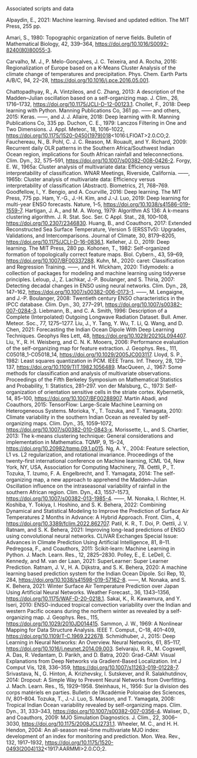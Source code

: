 Associated scripts and data

Alpaydin, E., 2021: Machine learning. Revised and updated edition. The MIT Press, 255 pp.

Amari, S., 1980: Topographic organization of nerve fields. Bulletin of Mathematical Biology, 42, 339–364, 
https://doi.org/10.1016/S0092-8240(80)80055-3.

Carvalho, M. J., P. Melo-Gonçalves, J. C. Teixeira, and A. Rocha, 2016: Regionalization of Europe based on a K-Means 
Cluster Analysis of the climate change of temperatures and precipitation. Phys. Chem. Earth Parts A/B/C, 94, 22–28, 
https://doi.org/10.1016/j.pce.2016.05.001.

Chattopadhyay, R., A. Vintzileos, and C. Zhang, 2013: A description of the Madden–Julian oscillation based on a 
self-organizing map. J. Clim., 26, 1716–1732, https://doi.org/10.1175/JCLI-D-12-00123.1.
Chollet, F., 2018: Deep learning with Python. Manning Publications Co, 361 pp.
—— and others, 2015: Keras.
——, and J. J. Allaire, 2018: Deep learning with R. Manning Publications Co, 335 pp.
Duchon, C. E., 1979: Lanczos Filtering in One and Two Dimensions. J. Appl. Meteor., 18, 1016–1022, 
https://doi.org/10.1175/1520-0450(1979)018<1016:LFIOAT>2.0.CO;2.
Fauchereau, N., B. Pohl, C. J. C. Reason, M. Rouault, and Y. Richard, 2009: Recurrent daily OLR patterns in the Southern 
Africa/Southwest Indian Ocean region, implications for South African rainfall and teleconnections. Clim. Dyn., 32, 
575–591, https://doi.org/10.1007/s00382-008-0426-2.
Forgy, E. W., 1965a: Cluster analysis of multivariate data: Efficiency versus interpretability of classification. WNAR 
Meetings, Riverside, California.
——, 1965b: Cluster analysis of multivariate data: Efficiency versus interpretability of classification (Abstract). 
Biometrics, 21, 768–769.
Goodfellow, I., Y. Bengio, and A. Courville, 2016: Deep learning. The MIT Press, 775 pp.
Ham, Y.-G., J.-H. Kim, and J.-J. Luo, 2019: Deep learning for multi-year ENSO forecasts. Nature, 1–5, 
https://doi.org/10.1038/s41586-019-1559-7.
Hartigan, J. A., and M. A. Wong, 1979: Algorithm AS 136: A k-means clustering algorithm. J. R. Stat. Soc. Ser. C Appl. 
Stat., 28, 100–108, https://doi.org/10.2307/2346830.
Huang, B., and Coauthors, 2017: Extended Reconstructed Sea Surface Temperature, Version 5 (ERSSTv5): Upgrades, 
Validations, and Intercomparisons. Journal of Climate, 30, 8179–8205, https://doi.org/10.1175/JCLI-D-16-0836.1.
Kelleher, J. D., 2019: Deep learning. The MIT Press, 280 pp.
Kohonen, T., 1982: Self-organized formation of topologically correct feature maps. Biol. Cybern., 43, 59–69, 
https://doi.org/10.1007/BF00337288.
Kuhn, M., 2020: caret: Classification and Regression Training.
——, and H. Wickham, 2020: Tidymodels: a collection of packages for modeling and machine learning using tidyverse 
principles.
Leloup, J., Z. Lachkar, J.-P. Boulanger, and S. Thiria, 2007: Detecting decadal changes in ENSO using neural networks. 
Clim. Dyn., 28, 147–162, https://doi.org/10.1007/s00382-006-0173-1.
——, M. Lengaigne, and J.-P. Boulanger, 2008: Twentieth century ENSO characteristics in the IPCC database. Clim. Dyn., 30, 
277–291, https://doi.org/10.1007/s00382-007-0284-3.
Liebmann, B., and C. A. Smith, 1996: Description of a Complete (Interpolated) Outgoing Longwave Radiation Dataset. Bull. 
Amer. Meteor. Soc., 77, 1275–1277.
Liu, J., Y. Tang, Y. Wu, T. Li, Q. Wang, and D. Chen, 2021: Forecasting the Indian Ocean Dipole With Deep Learning 
Techniques. Geophys Res Lett, 48, https://doi.org/10.1029/2021GL094407.
Liu, Y., R. H. Weisberg, and C. N. K. Mooers, 2006: Performance evaluation of the self-organizing map for feature 
extraction. J. Geophys. Res., 111, C05018_1-C05018_14, https://doi.org/10.1029/2005JC003117.
Lloyd, S. P., 1982: Least squares quantization in PCM. IEEE Trans. Inf. Theory, 28, 129–137, 
https://doi.org/10.1109/TIT.1982.1056489.
MacQueen, J., 1967: Some methods for classification and analysis of multivariate observations. Proceedings of the Fifth 
Berkeley Symposium on Mathematical Statistics and Probability, 1: Statistics, 281–297.
von der Malsburg, C., 1973: Self-organization of orientation sensitive cells in the striate cortex. Kybernetik, 14, 
85–100, https://doi.org/10.1007/BF00288907.
Martín Abadi, and Coauthors, 2015: TensorFlow: Large-Scale Machine Learning on Heterogeneous Systems.
Morioka, Y., T. Tozuka, and T. Yamagata, 2010: Climate variability in the southern Indian Ocean as revealed by 
self-organizing maps. Clim. Dyn., 35, 1059–1072, https://doi.org/10.1007/s00382-010-0843-x.
Morissette, L., and S. Chartier, 2013: The k-means clustering technique: General considerations and implementation in 
Mathematica. TQMP, 9, 15–24, https://doi.org/10.20982/tqmp.09.1.p015.
Ng, A. Y., 2004: Feature selection, L1 vs. L2 regularization, and rotational invariance. Proceedings of the twenty-first 
international conference on Machine learning, ICML ’04, New York, NY, USA, Association for Computing Machinery, 78.
Oettli, P., T. Tozuka, T. Izumo, F. A. Engelbrecht, and T. Yamagata, 2014: The self-organizing map, a new approach to 
apprehend the Madden–Julian Oscillation influence on the intraseasonal variability of rainfall in the southern African 
region. Clim. Dyn., 43, 1557–1573, https://doi.org/10.1007/s00382-013-1985-4.
——, M. Nonaka, I. Richter, H. Koshiba, Y. Tokiya, I. Hoshino, and S. K. Behera, 2022: Combining Dynamical and Statistical 
Modeling to Improve the Prediction of Surface Air Temperatures 2 Months in Advance: A Hybrid Approach. Front. Clim., 4, 
https://doi.org/10.3389/fclim.2022.862707.
Patil, K. R., T. Doi, P. Oettli, J. V. Ratnam, and S. K. Behera, 2021: Improving long-lead predictions of ENSO using 
convolutional neural networks. CLIVAR Exchanges Special Issue: Advances in Climate Prediction Using Artificial 
Intelligence, 81, 8–11.
Pedregosa, F., and Coauthors, 2011: Scikit-learn: Machine Learning in Python. J. Mach. Learn. Res., 12, 2825–2830.
Polley, E., E. LeDell, C. Kennedy, and M. van der Laan, 2021: SuperLearner: Super Learner Prediction.
Ratnam, J. V., H. A. Dijkstra, and S. K. Behera, 2020: A machine learning based prediction system for the Indian Ocean 
Dipole. Sci Rep, 10, 284, https://doi.org/10.1038/s41598-019-57162-8.
——, M. Nonaka, and S. K. Behera, 2021: Winter Surface Air Temperature Prediction over Japan Using Artificial Neural 
Networks. Weather Forecast., 36, 1343–1356, https://doi.org/10.1175/WAF-D-20-0218.1.
Sakai, K., R. Kawamura, and Y. Iseri, 2010: ENSO-induced tropical convection variability over the Indian and western 
Pacific oceans during the northern winter as revealed by a self-organizing map. J. Geophys. Res., 115, 
https://doi.org/10.1029/2010JD014415.
Sammon, J. W., 1969: A Nonlinear Mapping for Data Structure Analysis. IEEE T. Comput., C–18, 401–409, 
https://doi.org/10.1109/T-C.1969.222678.
Schmidhuber, J., 2015: Deep Learning in Neural Networks: An Overview. Neural Networks, 61, 85–117, 
https://doi.org/10.1016/j.neunet.2014.09.003.
Selvaraju, R. R., M. Cogswell, A. Das, R. Vedantam, D. Parikh, and D. Batra, 2020: Grad-CAM: Visual Explanations from 
Deep Networks via Gradient-Based Localization. Int J Comput Vis, 128, 336–359, 
https://doi.org/10.1007/s11263-019-01228-7.
Srivastava, N., G. Hinton, A. Krizhevsky, I. Sutskever, and R. Salakhutdinov, 2014: Dropout: A Simple Way to Prevent 
Neural Networks from Overfitting. J. Mach. Learn. Res., 15, 1929–1958.
Steinhaus, H., 1956: Sur la division des corps matériels en parties. Bulletin de l’Académie Polonaise des Sciences, IV, 
801–804.
Tozuka, T., J.-J. Luo, S. Masson, and T. Yamagata, 2008: Tropical Indian Ocean variability revealed by self-organizing 
maps. Clim. Dyn., 31, 333–343, https://doi.org/10.1007/s00382-007-0356-4.
Waliser, D., and Coauthors, 2009: MJO Simulation Diagnostics. J. Clim., 22, 3006–3030, 
https://doi.org/10.1175/2008JCLI2731.1.
Wheeler, M. C., and H. H. Hendon, 2004: An all-season real-time multivariate MJO index: development of an index for 
monitoring and prediction. Mon. Wea. Rev., 132, 1917–1932, 
https://doi.org/10.1175/1520-0493(2004)132<1917:AARMMI>2.0.CO;2.


